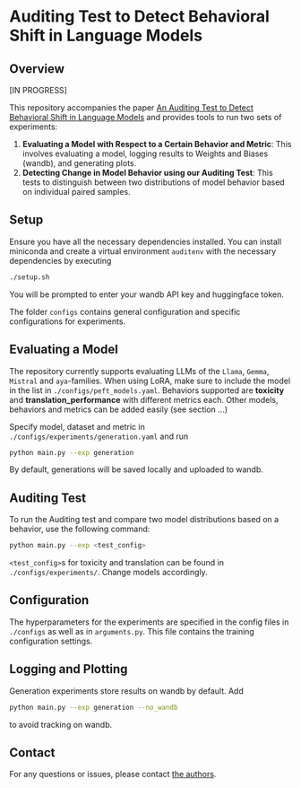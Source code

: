 # Auditing Test to Detect Behavioral Shift in Language Models

## Overview

[IN PROGRESS]

This repository accompanies the paper [An Auditing Test to Detect Behavioral Shift in Language Models](https://arxiv.org/abs/2410.19406) and provides tools to run two sets of experiments:


1. **Evaluating a Model with Respect to a Certain Behavior and Metric**: This involves evaluating a model, logging results to Weights and Biases (wandb), and generating plots.
2. **Detecting Change in Model Behavior using our Auditing Test**: This tests to distinguish between two distributions of model behavior based on individual paired samples.

## Setup

Ensure you have all the necessary dependencies installed. You can install miniconda and create a virtual environment `auditenv` with the necessary dependencies by executing 

```bash
./setup.sh
```
You will be prompted to enter your wandb API key and huggingface token.

The folder `configs` contains general configuration and specific configurations for experiments. 

## Evaluating a Model
The repository currently supports evaluating LLMs of the `Llama`, `Gemma`, `Mistral` and `aya`-families. When using LoRA, make sure to include the model in the list in `./configs/peft_models.yaml`. Behaviors supported are **toxicity** and **translation_performance** with different metrics each. Other models, behaviors and metrics can be added easily (see section ...)

Specify model, dataset and metric in `./configs/experiments/generation.yaml` and run

```bash
python main.py --exp generation
```
By default, generations will be saved locally and uploaded to wandb. 

## Auditing Test 
To run the Auditing test and compare two model distributions based on a behavior, use the following command:

```bash
python main.py --exp <test_config>
```
`<test_config>`s for toxicity and translation can be found in `./configs/experiments/`. Change models accordingly. 

## Configuration
The hyperparameters for the experiments are specified in the config files in `./configs` as well as in `arguments.py`. This file contains the training configuration settings.


## Logging and Plotting

Generation experiments store results on wandb by default. Add

```bash
python main.py --exp generation --no_wandb
```
to avoid tracking on wandb.

## Contact

For any questions or issues, please contact [the authors](leonie.richter.23@ucl.ac.uk).
